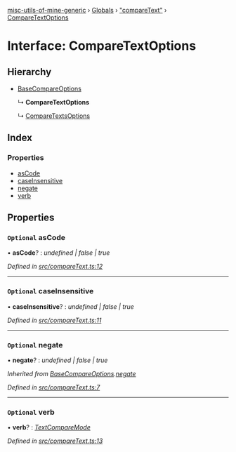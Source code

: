 [misc-utils-of-mine-generic](../README.md) › [Globals](../globals.md) › ["compareText"](../modules/_comparetext_.md) › [CompareTextOptions](_comparetext_.comparetextoptions.md)

# Interface: CompareTextOptions

## Hierarchy

* [BaseCompareOptions](_comparetext_.basecompareoptions.md)

  ↳ **CompareTextOptions**

  ↳ [CompareTextsOptions](_comparetext_.comparetextsoptions.md)

## Index

### Properties

* [asCode](_comparetext_.comparetextoptions.md#optional-ascode)
* [caseInsensitive](_comparetext_.comparetextoptions.md#optional-caseinsensitive)
* [negate](_comparetext_.comparetextoptions.md#optional-negate)
* [verb](_comparetext_.comparetextoptions.md#optional-verb)

## Properties

### `Optional` asCode

• **asCode**? : *undefined | false | true*

*Defined in [src/compareText.ts:12](https://github.com/cancerberoSgx/misc-utils-of-mine/blob/31c2f04/misc-utils-of-mine-generic/src/compareText.ts#L12)*

___

### `Optional` caseInsensitive

• **caseInsensitive**? : *undefined | false | true*

*Defined in [src/compareText.ts:11](https://github.com/cancerberoSgx/misc-utils-of-mine/blob/31c2f04/misc-utils-of-mine-generic/src/compareText.ts#L11)*

___

### `Optional` negate

• **negate**? : *undefined | false | true*

*Inherited from [BaseCompareOptions](_comparetext_.basecompareoptions.md).[negate](_comparetext_.basecompareoptions.md#optional-negate)*

*Defined in [src/compareText.ts:7](https://github.com/cancerberoSgx/misc-utils-of-mine/blob/31c2f04/misc-utils-of-mine-generic/src/compareText.ts#L7)*

___

### `Optional` verb

• **verb**? : *[TextCompareMode](../modules/_comparetext_.md#textcomparemode)*

*Defined in [src/compareText.ts:13](https://github.com/cancerberoSgx/misc-utils-of-mine/blob/31c2f04/misc-utils-of-mine-generic/src/compareText.ts#L13)*
